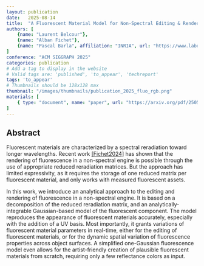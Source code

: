 ```yaml
---
layout: publication
date:   2025-08-14
title:  "A Fluorescent Material Model for Non-Spectral Editing & Rendering"
authors: [
    {name: "Laurent Belcour"},
    {name: "Alban Fichet"},
    {name: "Pascal Barla", affiliation: "INRIA", url: "https://www.labri.fr/perso/barla"},
]
conference: "ACM SIGGRAPH 2025"
categories: publication
# Add a tag to display in the website
# Valid tags are: 'published', 'to_appear', 'techreport'
tags: 'to_appear'
# Thumbnails should be 128x128 max
thumbnail: "/images/thumbnails/publication_2025_fluo_rgb.png"
materials: [
    { type: "document", name: "paper", url: "https://arxiv.org/pdf/2505.19672" },
]
---
```


<!-- <div style="display:flex; justify-content: space-evenly;">
    <div style="position:relative; width:80%;">
        <img style="width:100%; border:solid 1px black;" src="/images/posts/2024-publication-fluo-rgb/unity-blue.jpg">
        <span style="width:50%; text-align:left;  font-weight:600; font-size:2em; position:absolute; top:2%; left:2%; color:#FF0000;">Fluo OFF</span>
        <span style="width:50%; text-align:right; font-weight:600; font-size:2em; position:absolute; top:2%; right:2%; color:#00FF00;">Fluo ON</span>
    </div>
</div>
<div style="width:80%; padding-left:10%; padding-right:10%; font-style:italic; font-size:0.9em;">
We introduce a method to render fluorescent materials in a non-spectral rendererer, exhibiting typical increased luminance and hue-shifting effects when the same materials are placed under a different lighting. Our method is based on a new reduction technique that accurately matches the spectral reference, significantly improving on previous work where a naive formulation of the fluorescence reradiation matrix reduction was used.</div>
<br /> -->

## Abstract

Fluorescent materials are characterized by a spectral reradiation toward longer wavelengths.
Recent work <a href="https://ggx-research.github.io/publication/2024/06/03/publication-fluo-rgb.html">[Fichet2024]</a> has shown that the rendering of fluorescence in a non-spectral engine is possible through the use of appropriate reduced reradiation matrices. But the approach has limited expressivity, as it requires the storage of one reduced matrix per fluorescent material, and only works with measured fluorescent assets.

In this work, we introduce an analytical approach to the editing and rendering of fluorescence in a non-spectral engine. It is based on a decomposition of the reduced reradiation matrix, and an analytically-integrable Gaussian-based model of the fluorescent component. The model reproduces the appearance of fluorescent materials accurately, especially with the addition of a UV basis. Most importantly, it grants variations of fluorescent material parameters in real-time, either for the editing of fluorescent materials, or for the dynamic spatial variation of fluorescence properties across object surfaces. A simplified one-Gaussian fluorescence model even allows for the artist-friendly creation of plausible fluorescent materials from scratch, requiring only a few reflectance colors as input.